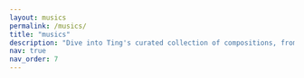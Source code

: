 ```yaml
---
layout: musics
permalink: /musics/
title: "musics"
description: "Dive into Ting's curated collection of compositions, from ambient melodies to electronic beats. Explore, listen, and connect."
nav: true
nav_order: 7
---
```

